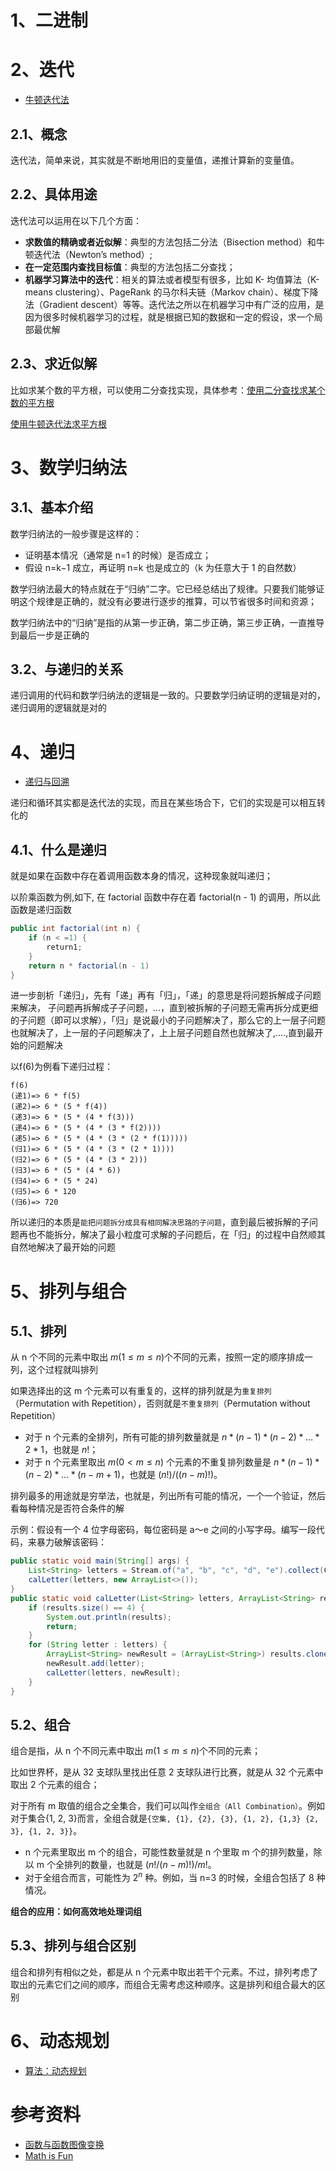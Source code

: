# 1、二进制

# 2、迭代

- [牛顿迭代法](../算法与数据结构/算法/常见算法.md#十二牛顿迭代法)

## 2.1、概念

迭代法，简单来说，其实就是不断地用旧的变量值，递推计算新的变量值。

## 2.2、具体用途

迭代法可以运用在以下几个方面：
- **求数值的精确或者近似解**：典型的方法包括二分法（Bisection method）和牛顿迭代法（Newton’s method）;
- **在一定范围内查找目标值**：典型的方法包括二分查找；
- **机器学习算法中的迭代**：相关的算法或者模型有很多，比如 K- 均值算法（K-means clustering）、PageRank 的马尔科夫链（Markov chain）、梯度下降法（Gradient descent）等等。迭代法之所以在机器学习中有广泛的应用，是因为很多时候机器学习的过程，就是根据已知的数据和一定的假设，求一个局部最优解

## 2.3、求近似解

比如求某个数的平方根，可以使用二分查找实现，具体参考：[使用二分查找求某个数的平方根](../算法与数据结构/算法/常见算法.md#1使用二分查找)

[使用牛顿迭代法求平方根](../算法与数据结构/算法/常见算法.md#3牛顿迭代法)

# 3、数学归纳法

## 3.1、基本介绍

数学归纳法的一般步骤是这样的：
- 证明基本情况（通常是 n=1 的时候）是否成立；
- 假设 n=k−1 成立，再证明 n=k 也是成立的（k 为任意大于 1 的自然数）

数学归纳法最大的特点就在于“归纳”二字。它已经总结出了规律。只要我们能够证明这个规律是正确的，就没有必要进行逐步的推算，可以节省很多时间和资源；

数学归纳法中的“归纳”是指的从第一步正确，第二步正确，第三步正确，一直推导到最后一步是正确的

## 3.2、与递归的关系

递归调用的代码和数学归纳法的逻辑是一致的。只要数学归纳证明的逻辑是对的，递归调用的逻辑就是对的

# 4、递归

- [递归与回溯](../算法与数据结构/算法/递归/递归与回溯.md)

递归和循环其实都是迭代法的实现，而且在某些场合下，它们的实现是可以相互转化的

## 4.1、什么是递归

就是如果在函数中存在着调用函数本身的情况，这种现象就叫递归；

以阶乘函数为例,如下, 在 factorial 函数中存在着 factorial(n - 1) 的调用，所以此函数是递归函数
```java
public int factorial(int n) {
    if (n < =1) {
        return1;
    }
    return n * factorial(n - 1)
}
```
进一步剖析「递归」，先有「递」再有「归」，「递」的意思是将问题拆解成子问题来解决， 子问题再拆解成子子问题，...，直到被拆解的子问题无需再拆分成更细的子问题（即可以求解），「归」是说最小的子问题解决了，那么它的上一层子问题也就解决了，上一层的子问题解决了，上上层子问题自然也就解决了,....,直到最开始的问题解决

以f(6)为例看下递归过程：
```
f(6)
(递1)=> 6 * f(5)
(递2)=> 6 * (5 * f(4))
(递3)=> 6 * (5 * (4 * f(3)))
(递4)=> 6 * (5 * (4 * (3 * f(2))))
(递5)=> 6 * (5 * (4 * (3 * (2 * f(1)))))
(归1)=> 6 * (5 * (4 * (3 * (2 * 1))))
(归2)=> 6 * (5 * (4 * (3 * 2)))
(归3)=> 6 * (5 * (4 * 6))
(归4)=> 6 * (5 * 24)
(归5)=> 6 * 120
(归6)=> 720
```
所以递归的本质是`能把问题拆分成具有相同解决思路的子问题`，直到最后被拆解的子问题再也不能拆分，解决了最小粒度可求解的子问题后，在「归」的过程中自然顺其自然地解决了最开始的问题

# 5、排列与组合

## 5.1、排列

从 n 个不同的元素中取出 $m(1≤m≤n)$个不同的元素，按照一定的顺序排成一列，这个过程就叫排列

如果选择出的这 m 个元素可以有重复的，这样的排列就是为`重复排列`（Permutation with Repetition），否则就是`不重复排列`（Permutation without Repetition）

- 对于 n 个元素的全排列，所有可能的排列数量就是 $n * (n-1) * (n-2) * … * 2 * 1$，也就是 $n!$；
- 对于 n 个元素里取出 $m(0<m≤n)$ 个元素的不重复排列数量是 $n * (n-1) * (n-2)* … * (n - m + 1)$，也就是 $(n!)/((n-m)!)$。

排列最多的用途就是穷举法，也就是，列出所有可能的情况，一个一个验证，然后看每种情况是否符合条件的解

示例：假设有一个 4 位字母密码，每位密码是 a～e 之间的小写字母。编写一段代码，来暴力破解该密码：
```java
public static void main(String[] args) {
    List<String> letters = Stream.of("a", "b", "c", "d", "e").collect(Collectors.toList());
    calLetter(letters, new ArrayList<>());
}
public static void calLetter(List<String> letters, ArrayList<String> results) {
    if (results.size() == 4) {
        System.out.println(results);
        return;
    }
    for (String letter : letters) {
        ArrayList<String> newResult = (ArrayList<String>) results.clone();
        newResult.add(letter);
        calLetter(letters, newResult);
    }
}
```

## 5.2、组合

组合是指，从 n 个不同元素中取出 $m(1≤m≤n)$个不同的元素；

比如世界杯，是从 32 支球队里找出任意 2 支球队进行比赛，就是从 32 个元素中取出 2 个元素的组合；

对于所有 m 取值的组合之全集合，我们可以叫作`全组合（All Combination）`。例如对于集合{1, 2, 3}而言，全组合就是`{空集, {1}, {2}, {3}, {1, 2}, {1,3} {2, 3}, {1, 2, 3}}`。

- n 个元素里取出 m 个的组合，可能性数量就是 n 个里取 m 个的排列数量，除以 m 个全排列的数量，也就是 $(n! / (n-m)!) / m!$。
- 对于全组合而言，可能性为 $2^n$ 种。例如，当 n=3 的时候，全组合包括了 8 种情况。

**组合的应用：如何高效地处理词组**

## 5.3、排列与组合区别

组合和排列有相似之处，都是从 n 个元素中取出若干个元素。不过，排列考虑了取出的元素它们之间的顺序，而组合无需考虑这种顺序。这是排列和组合最大的区别

# 6、动态规划

- [算法：动态规划](../算法与数据结构/算法/常见算法.md#六动态规划)


# 参考资料

- [函数与函数图像变换](https://www.shuxuele.com/sets/function-transformations.html)
- [Math is Fun](https://www.mathsisfun.com/)
